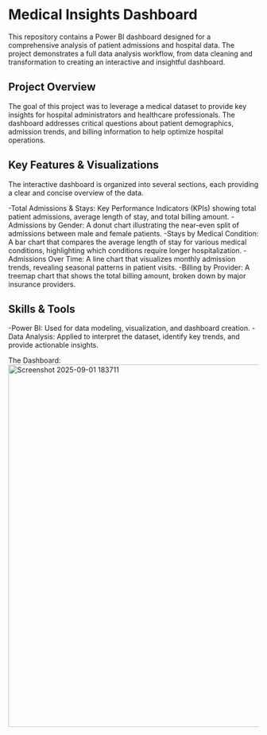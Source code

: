 # Medical Insights Dashboard
This repository contains a Power BI dashboard designed for a comprehensive analysis of patient admissions and hospital data. The project demonstrates a full data analysis workflow, from data cleaning and transformation to creating an interactive and insightful dashboard.

## Project Overview
The goal of this project was to leverage a medical dataset to provide key insights for hospital administrators and healthcare professionals. The dashboard addresses critical questions about patient demographics, admission trends, and billing information to help optimize hospital operations.

## Key Features & Visualizations
The interactive dashboard is organized into several sections, each providing a clear and concise overview of the data.

-Total Admissions & Stays: Key Performance Indicators (KPIs) showing total patient admissions, average length of stay, and total billing amount.
-Admissions by Gender: A donut chart illustrating the near-even split of admissions between male and female patients.
-Stays by Medical Condition: A bar chart that compares the average length of stay for various medical conditions, highlighting which conditions require longer hospitalization.
-Admissions Over Time: A line chart that visualizes monthly admission trends, revealing seasonal patterns in patient visits.
-Billing by Provider: A treemap chart that shows the total billing amount, broken down by major insurance providers.


## Skills & Tools
-Power BI: Used for data modeling, visualization, and dashboard creation.
-Data Analysis: Applied to interpret the dataset, identify key trends, and provide actionable insights.

The Dashboard:
<img width="1312" height="729" alt="Screenshot 2025-09-01 183711" src="https://github.com/user-attachments/assets/e83a6789-04db-4562-abed-d9c4a8721e5a" />
